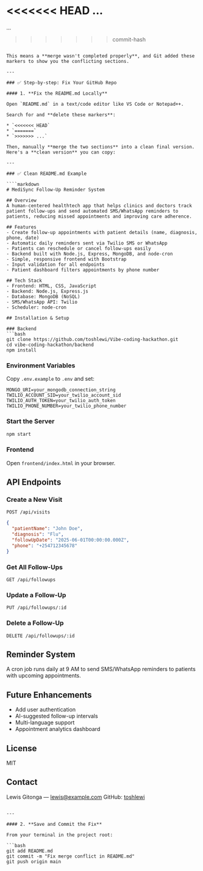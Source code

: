 
<<<<<<< HEAD
...
=======
...
>>>>>>> commit-hash
```

This means a **merge wasn't completed properly**, and Git added these markers to show you the conflicting sections.

---

### ✅ Step-by-step: Fix Your GitHub Repo

#### 1. **Fix the README.md Locally**

Open `README.md` in a text/code editor like VS Code or Notepad++.

Search for and **delete these markers**:

* `<<<<<<< HEAD`
* `=======`
* `>>>>>>> ...`

Then, manually **merge the two sections** into a clean final version. Here's a **clean version** you can copy:

---

### ✅ Clean README.md Example

````markdown
# MediSync Follow-Up Reminder System

## Overview
A human-centered healthtech app that helps clinics and doctors track patient follow-ups and send automated SMS/WhatsApp reminders to patients, reducing missed appointments and improving care adherence.

## Features
- Create follow-up appointments with patient details (name, diagnosis, phone, date)
- Automatic daily reminders sent via Twilio SMS or WhatsApp
- Patients can reschedule or cancel follow-ups easily
- Backend built with Node.js, Express, MongoDB, and node-cron
- Simple, responsive frontend with Bootstrap
- Input validation for all endpoints
- Patient dashboard filters appointments by phone number

## Tech Stack
- Frontend: HTML, CSS, JavaScript
- Backend: Node.js, Express.js
- Database: MongoDB (NoSQL)
- SMS/WhatsApp API: Twilio
- Scheduler: node-cron

## Installation & Setup

### Backend
```bash
git clone https://github.com/toshlewi/Vibe-coding-hackathon.git
cd vibe-coding-hackathon/backend
npm install
````

### Environment Variables

Copy `.env.example` to `.env` and set:

```
MONGO_URI=your_mongodb_connection_string
TWILIO_ACCOUNT_SID=your_twilio_account_sid
TWILIO_AUTH_TOKEN=your_twilio_auth_token
TWILIO_PHONE_NUMBER=your_twilio_phone_number
```

### Start the Server

```bash
npm start
```

### Frontend

Open `frontend/index.html` in your browser.

## API Endpoints

### Create a New Visit

`POST /api/visits`

```json
{
  "patientName": "John Doe",
  "diagnosis": "Flu",
  "followUpDate": "2025-06-01T00:00:00.000Z",
  "phone": "+254712345678"
}
```

### Get All Follow-Ups

`GET /api/followups`

### Update a Follow-Up

`PUT /api/followups/:id`

### Delete a Follow-Up

`DELETE /api/followups/:id`

## Reminder System

A cron job runs daily at 9 AM to send SMS/WhatsApp reminders to patients with upcoming appointments.

## Future Enhancements

* Add user authentication
* AI-suggested follow-up intervals
* Multi-language support
* Appointment analytics dashboard

## License

MIT

## Contact

Lewis Gitonga — [lewis@example.com](mailto:adelewigitz@gmail.com)
GitHub: [toshlewi](https://github.com/toshlewi)

````

---

#### 2. **Save and Commit the Fix**

From your terminal in the project root:

```bash
git add README.md
git commit -m "Fix merge conflict in README.md"
git push origin main
````


